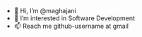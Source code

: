 - 👋 Hi, I’m @maghajani
- 👀 I’m interested in Software Development
- 📫 Reach me github-username at gmail
<!---
- 💞️ I’m looking to collaborate on open source projects
--->

<!---
maghajani/maghajani is a ✨ special ✨ repository because its `README.md` (this file) appears on your GitHub profile.
You can click the Preview link to take a look at your changes.
--->
